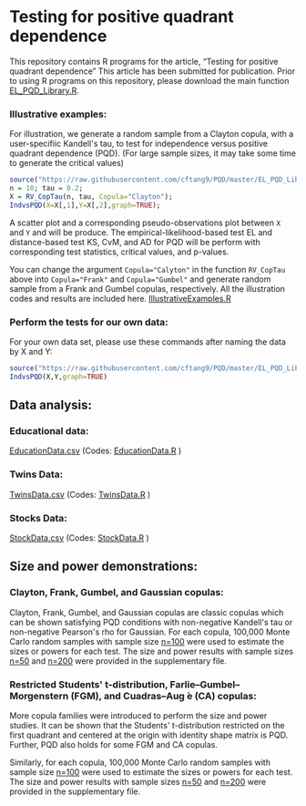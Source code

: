 # Testing for positive quadrant dependence

This repository contains R programs for the article, “Testing for positive quadrant dependence” 
This article has been submitted for publication. 
Prior to using R programs on this repository, please download the main function [EL_PQD_Library.R](https://raw.githubusercontent.com/cftang9/PQD/master/EL_PQD_Library.R). 

### Illustrative examples: 

For illustration, we generate a random sample from a Clayton copula, with a user-specifiic Kandell's tau, to test for independence versus positive quadrant dependence (PQD). (For large sample sizes, it may take some time to generate the critical values)      
```R
source("https://raw.githubusercontent.com/cftang9/PQD/master/EL_PQD_Library.R"); 
n = 10; tau = 0.2;
X = RV_CopTau(n, tau, Copula="Clayton"); 
IndvsPQD(X=X[,1],Y=X[,2],graph=TRUE); 
```
A scatter plot and a corresponding pseudo-observations plot between `X` and `Y` and will be produce. 
The empirical-likelihood-based test EL and distance-based test KS, CvM, and AD for PQD will be perform with corresponding test statistics, critical values, and p-values. 

You can change the argument `Copula="Calyton"` in the function `RV_CopTau` above into `Copula="Frank"` and `Copula="Gumbel"` and generate random sample from a Frank and Gumbel copulas, respectively.
All the illustration codes and results are included here. 
[IllustrativeExamples.R](https://raw.githubusercontent.com/cftang9/PQD/master/IllustrativeExamples.R)



### Perform the tests for our own data: 
For your own data set, please use these commands after naming the data by X and Y:
```R
source("https://raw.githubusercontent.com/cftang9/PQD/master/EL_PQD_Library.R")
IndvsPQD(X,Y,graph=TRUE)
```


## Data analysis:

### Educational data: 

[EducationData.csv](https://raw.githubusercontent.com/cftang9/PQD/master/EducationData.csv)
(Codes: [EducationData.R](https://raw.githubusercontent.com/cftang9/PQD/master/EducationData.R) )

### Twins Data:  

[TwinsData.csv](https://raw.githubusercontent.com/cftang9/PQD/master/TwinsData.csv) 
(Codes: [TwinsData.R](https://raw.githubusercontent.com/cftang9/PQD/master/TwinsData.R) )

### Stocks Data: 

[StockData.csv](https://raw.githubusercontent.com/cftang9/PQD/master/StockData.csv) 
(Codes: [StockData.R](https://raw.githubusercontent.com/cftang9/PQD/master/StockData.R) )

## Size and power demonstrations: 

### Clayton, Frank, Gumbel, and Gaussian copulas: 
Clayton, Frank, Gumbel, and Gaussian copulas are classic copulas which can be shown satisfying PQD conditions with non-negative Kandell's tau or non-negative Pearson's rho for Gaussian. 
For each copula, 100,000 Monte Carlo random samples with sample size
[n=100](https://raw.githubusercontent.com/cftang9/PQD/master/Clayton%20Frank%20Gumbel%20and%20Gaussian%20n%3D100.R)
were used to estimate the sizes or powers for each test. 
The size and power results with sample sizes 
[n=50](https://raw.githubusercontent.com/cftang9/PQD/master/Clayton%20Frank%20Gumbel%20and%20Gaussian%20n%3D50.R)
and 
[n=200](https://raw.githubusercontent.com/cftang9/PQD/master/Clayton%20Frank%20Gumbel%20and%20Gaussian%20n%3D200.R)
were provided in the supplementary file. 

### Restricted Students' t-distribution, Farlie–Gumbel–Morgenstern (FGM), and Cuadras–Aug ́e (CA) copulas: 
More copula families were introduced to perform the size and power studies. 
It can be shown that the Students' t-distribution restricted on the first quadrant and centered at the origin with identity shape matrix is PQD. Further, PQD also holds for some FGM and CA copulas. 

Similarly, for each copula, 100,000 Monte Carlo random samples with sample size
[n=100](https://raw.githubusercontent.com/cftang9/PQD/master/Restricted%20t%20FGM%20and%20CA%20n%3D100.R)
were used to estimate the sizes or powers for each test.
The size and power results with sample sizes 
[n=50](https://raw.githubusercontent.com/cftang9/PQD/master/Restricted%20t%20FGM%20and%20CA%20n%3D50.R)
and
[n=200](https://raw.githubusercontent.com/cftang9/PQD/master/Restricted%20t%20FGM%20and%20CA%20n%3D200.R)
were provided in the supplementary file. 

